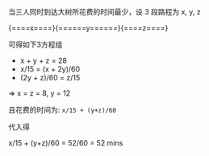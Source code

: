 当三人同时到达大树所花费的时间最少，设 3 段路程为 x, y, z

{====x====}{======y======}{====z====}

可得如下3方程组
- x + y + z = 28
- x/15 = (x + 2y)/60
- (2y + z)/60 = z/15

=> x = z = 8, y = 12 

且花费的时间为: `x/15 + (y+z)/60`

代入得

x/15 + (y+z)/60 = 52/60 = 52 mins
